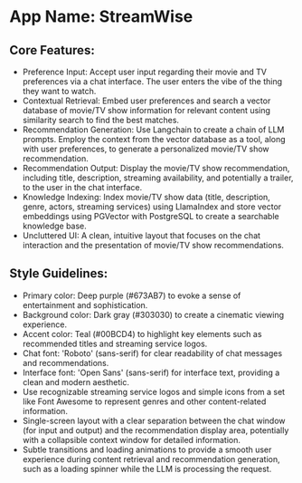 # **App Name**: StreamWise

## Core Features:

- Preference Input: Accept user input regarding their movie and TV preferences via a chat interface. The user enters the vibe of the thing they want to watch.
- Contextual Retrieval: Embed user preferences and search a vector database of movie/TV show information for relevant content using similarity search to find the best matches.
- Recommendation Generation: Use Langchain to create a chain of LLM prompts. Employ the context from the vector database as a tool, along with user preferences, to generate a personalized movie/TV show recommendation.
- Recommendation Output: Display the movie/TV show recommendation, including title, description, streaming availability, and potentially a trailer, to the user in the chat interface.
- Knowledge Indexing: Index movie/TV show data (title, description, genre, actors, streaming services) using LlamaIndex and store vector embeddings using PGVector with PostgreSQL to create a searchable knowledge base.
- Uncluttered UI: A clean, intuitive layout that focuses on the chat interaction and the presentation of movie/TV show recommendations.

## Style Guidelines:

- Primary color: Deep purple (#673AB7) to evoke a sense of entertainment and sophistication.
- Background color: Dark gray (#303030) to create a cinematic viewing experience.
- Accent color: Teal (#00BCD4) to highlight key elements such as recommended titles and streaming service logos.
- Chat font: 'Roboto' (sans-serif) for clear readability of chat messages and recommendations.
- Interface font: 'Open Sans' (sans-serif) for interface text, providing a clean and modern aesthetic.
- Use recognizable streaming service logos and simple icons from a set like Font Awesome to represent genres and other content-related information.
- Single-screen layout with a clear separation between the chat window (for input and output) and the recommendation display area, potentially with a collapsible context window for detailed information.
- Subtle transitions and loading animations to provide a smooth user experience during content retrieval and recommendation generation, such as a loading spinner while the LLM is processing the request.